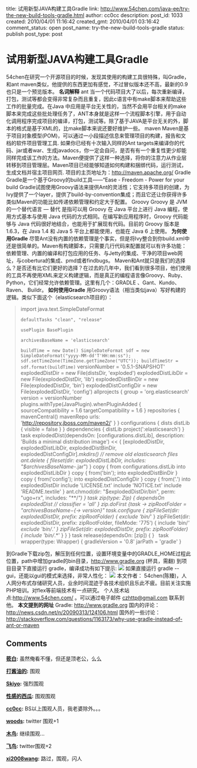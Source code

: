 title: 试用新型JAVA构建工具Gradle
link: http://www.54chen.com/java-ee/try-the-new-build-tools-gradle.html
author: cc0cc
description: 
post_id: 1033
created: 2010/04/01 11:16:42
created_gmt: 2010/04/01 03:16:42
comment_status: open
post_name: try-the-new-build-tools-gradle
status: publish
post_type: post

# 试用新型JAVA构建工具Gradle

54chen在研究一个开源项目的时候，发现其使用的构建工具很特殊，叫Gradle，和ant maven类似，他提供的东西更加有感觉，不过冒似版本还不高，最新的0.9也只是一个预览版本。 **名词解释** ant 当一个代码项目大了以后，每次重新编译，打包，测试等都会变得非常复杂而且重复，因此c语言中有make脚本来帮助这些工作的批量完成。在Java 中应用是平台无关性的，当然不会用平台相关的make脚本来完成这些批处理任务了，ANT本身就是这样一个流程脚本引擎，用于自动化调用程序完成项目的编译，打包，测试等。除了基于JAVA是平台无关的外，脚本的格式是基于XML的，比make脚本来说还要好维护一些。 maven Maven是基于项目对象模型(POM)，可以通过一小段描述信息来管理项目的构建，报告和文档的软件项目管理工具. 如果你已经有十次输入同样的Ant targets来编译你的代码、jar或者war、生成javadocs，你一定会自问，是否有有一个重复性更少却能同样完成该工作的方法。Maven便提供了这样一种选择，将你的注意力从作业层转移到项目管理层。Maven项目已经能够知道如何构建和捆绑代码，运行测试，生成文档并宿主项目网页. 项目的主页地址为：http://maven.apache.org/ Gradle Gradle是一个基于Groovy的build工具——“Ease - Freedom - Power for your build Gradle试图使用Groovy语法来提供Ant的灵活性；它支持多项目的创建，为Ivy提供了一个layer，提供了build-by-convention集成；而且它还让你获得许多类似Maven的功能比如传递依赖管理和约定大于配置。 Groovy Groovy 是 JVM 的一个替代语言 — 替代 是指可以用 Groovy 在 Java 平台上进行 Java 编程，使用方式基本与使用 Java 代码的方式相同。在编写新应用程序时，Groovy 代码能够与 Java 代码很好地结合，也能用于扩展现有代码。目前的 Groovy 版本是 1.6.3，在 Java 1.4 和 Java 5 平台上都能使用，也能在 Java 6 上使用。 **为何使用Gradle** 尽管Ant没有内置的依赖管理是个事实，但是将Ivy整合到你build.xml中还是很简单的。Maven有构建脚本，只需要几行代码来配置就可以有许多功能：依赖管理、内置的编译和打包应用的任务、与Jetty的集成、干净的项目web网址，与cobertura的集成、pmd或者findbugs。 Maven和Ant就只是我们的选择么？是否还有比它们更好的选择？在过去的几年中，我们看到很多项目，他们使用的工具不再使用XML来定义构建逻辑，而是真正的编程语言像Groovy、Ruby、Python，它们经常允许依赖管理。这里有几个：GRADLE 、Gant、Kundo、 Raven、 Buildr。 **如何使用Gradle** 用Groovy语法（相当类似java）写好构建的逻辑。类似下面这个（elasticsearch项目的）： 

> import java.text.SimpleDateFormat 
> 
> `defaultTasks "clean", "release"`
> 
> `usePlugin BasePlugin`
> 
> `archivesBaseName = 'elasticsearch'`
> 
> `buildTime = new Date() SimpleDateFormat sdf = new SimpleDateFormat("yyyy-MM-dd'T'HH:mm:ss"); sdf.setTimeZone(TimeZone.getTimeZone("UTC")); buildTimeStr = sdf.format(buildTime)` versionNumber = '0.5.1-SNAPSHOT' explodedDistDir = new File(distsDir, 'exploded') explodedDistLibDir = new File(explodedDistDir, 'lib') explodedDistBinDir = new File(explodedDistDir, 'bin') explodedDistConfigDir = new File(explodedDistDir, 'config') allprojects { group = 'org.elasticsearch' version = versionNumber plugins.withType(JavaPlugin).whenPluginAdded { sourceCompatibility = 1.6 targetCompatibility = 1.6 } repositories { mavenCentral() mavenRepo urls: 'http://repository.jboss.com/maven2/' } } configurations { dists distLib { visible = false } } dependencies { distLib project(':elasticsearch') } task explodedDist(dependsOn: [configurations.distLib], description: 'Builds a minimal distribution image') << { [explodedDistDir, explodedDistLibDir, explodedDistBinDir, explodedDistConfigDir]*.mkdirs() // remove old elasticsearch files ant.delete { fileset(dir: explodedDistLibDir, includes: "$archivesBaseName-*.jar") } copy { from configurations.distLib into explodedDistLibDir } copy { from('bin'); into explodedDistBinDir } copy { from('config'); into explodedDistConfigDir } copy { from('.') into explodedDistDir include 'LICENSE.txt' include 'NOTICE.txt' include 'README.textile' } ant.chmod(dir: "$explodedDistDir/bin", perm: "ugo+rx", includes: "**/*") } task zip(type: Zip) { dependsOn explodedDist // classifier = 'all' } zip.doFirst {task -> zipRootFolder = "$archivesBaseName-${-> version}" task.configure { zipFileSet(dir: explodedDistDir, prefix: zipRootFolder) { exclude 'bin/*' } zipFileSet(dir: explodedDistDir, prefix: zipRootFolder, fileMode: '775') { include 'bin/*' exclude 'bin/*.*' } zipFileSet(dir: explodedDistDir, prefix: zipRootFolder) { include 'bin/*.*' } } } task release(dependsOn: [zip]) { }   task wrapper(type: Wrapper) { gradleVersion = '0.8' jarPath = 'gradle' }

到Gradle下载zip包，解压到任何位置，设置环境变量中的GRADLE_HOME过程此位置，path中增加gradle的bin目录，<http://www.gradle.org> (杯具，需翻) 到项目目录下直接运行 gradle，编译成功有如下提示: ![](http://img01.taobaocdn.com/bao/uploaded/i1/T1JtxwXnBeXXc3NVk._111121.jpg) 如果直接运行 gradle --gui，还能以gui的模式来选择，非常人性化： ![](http://img04.taobaocdn.com/bao/uploaded/i4/T1dI8wXXhqXXX_GaU._111317.jpg) 本文作者： 54chen(陈臻)，人人网分布式存储研究人员，业余时间混迹于各技术组织且乐此不疲。目前关注实施PHP培训。对flex等前端技术有一点研究。 个人技术站点:<http://www.54chen.com/> 。可以通过电子邮件 czhttp@gmail.com 联系到他。 **本文提到的网址** Gradle: <http://www.gradle.org> 国内的评论：<http://news.csdn.net/n/20090313/124106.html> 国外的一些讨论：<http://stackoverflow.com/questions/1163173/why-use-gradle-instead-of-ant-or-maven>

## Comments

**[筱白](#12200 "2010-04-01 11:18:50"):** 虽然俺看不懂，但还是顶老公，么么

**[打酱油的](#12202 "2010-04-01 13:01:41"):** 围观

**[Skiyo](#12203 "2010-04-01 15:06:56"):** 强烈围观

**[性感的西瓜](#12204 "2010-04-01 16:00:08"):** 围观围观

**[cc0cc](#12205 "2010-04-01 17:10:11"):** BS以上围观人员，我老婆除外。。。

**[woods](#12206 "2010-04-01 17:17:37"):** twitter 围观+1

**[木鸟](#12207 "2010-04-01 17:26:46"):** 继续围观...

**[飞鸟](#12209 "2010-04-01 17:50:10"):** twitter围观+2

**[xi2008wang](#12210 "2010-04-01 21:22:44"):** 路过，围观，闪人

